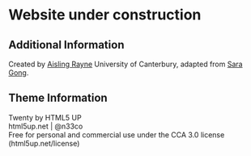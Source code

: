 # Website under construction

## Additional Information
Created by [Aisling Rayne](https://aislingrayne.github.io/) University of Canterbury, adapted from [Sara Gong](https://saragong.github.io/).  

## Theme Information
Twenty by HTML5 UP  
html5up.net | @n33co  
Free for personal and commercial use under the CCA 3.0 license (html5up.net/license)
